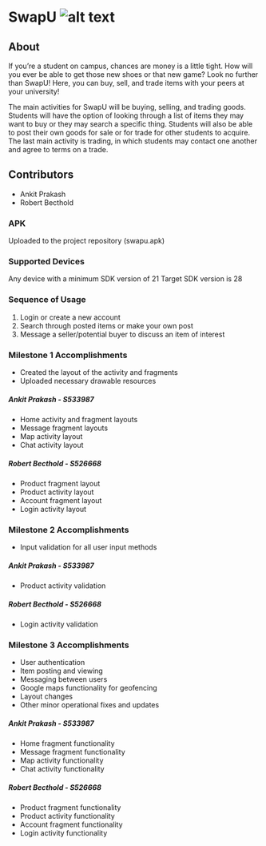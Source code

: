 # SwapU  ![alt text](https://github.com/AnkitPrakash687/SwapU/blob/master/app/src/main/res/drawable-hdpi/applogoswapu.png)
## About
If you’re a student on campus, chances are money is a little tight.  How will you ever be able to get those new shoes or that new game?    Look no further than SwapU!  Here, you can buy, sell, and trade items with your peers at your university!

The main activities for SwapU will be buying, selling, and trading goods.  Students will have the option of looking through a list of  items they may want to buy or they may search a specific thing.  Students will also be able to post their own goods for sale or for trade for other students to acquire.  The last main activity is trading, in which students may contact one another and agree to terms on a trade. 
## Contributors
* Ankit Prakash
* Robert Becthold

### APK
Uploaded to the project repository (swapu.apk)

### Supported Devices
Any device with a minimum SDK version of 21
Target SDK version is 28

### Sequence of Usage
1. Login or create a new account
1. Search through posted items or make your own post
1. Message a seller/potential buyer to discuss an item of interest

### Milestone 1 Accomplishments
* Created the layout of the activity and fragments
* Uploaded necessary drawable resources
#####  Ankit Prakash - S533987
* Home activity and fragment layouts
* Message fragment layouts
* Map activity layout
* Chat activity layout
#####  Robert Becthold - S526668
* Product fragment layout
* Product activity layout
* Account fragment layout
* Login activity layout



### Milestone 2 Accomplishments
* Input validation for all user input methods
#####  Ankit Prakash - S533987
* Product activity validation
#####  Robert Becthold - S526668
* Login activity validation

### Milestone 3 Accomplishments
* User authentication
* Item posting and viewing
* Messaging between users
* Google maps functionality for geofencing
* Layout changes
* Other minor operational fixes and updates
#####  Ankit Prakash - S533987
* Home fragment functionality
* Message fragment functionality
* Map activity functionality
* Chat activity functionality
#####  Robert Becthold - S526668
* Product fragment functionality
* Product activity functionality
* Account fragment functionality
* Login activity functionality
